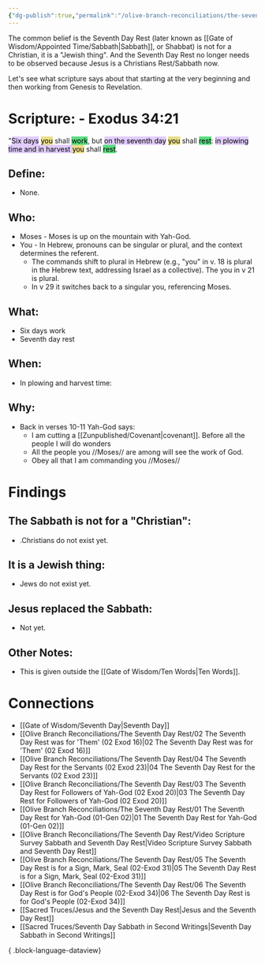 ```yaml
---
{"dg-publish":true,"permalink":"/olive-branch-reconciliations/the-seventh-day-rest/06-the-seventh-day-rest-is-for-god-s-people-02-exod-34/","tags":["#OliveBranch","#Sabbath","SeventhDayRest"]}
---
```


The common belief is the Seventh Day Rest (later known as [[Gate of Wisdom/Appointed Time/Sabbath\|Sabbath]], or Shabbat) is not for a Christian, it is a "Jewish thing". And the Seventh Day Rest no longer needs to be observed because Jesus is a Christians Rest/Sabbath now. 

Let's see what scripture says about that starting at the very beginning and then working from Genesis to Revelation. 
# Scripture:  - Exodus 34:21

"<mark style="background: #D2B3FFA6;">Six days</mark> <mark style="background: #E0CC4BA6;">you</mark> shall <mark style="background: #04CD3EA6;">work</mark>, but <mark style="background: #D2B3FFA6;">on the seventh day</mark> <mark style="background: #E0CC4BA6;">you</mark> shall <mark style="background: #04CD3EA6;">rest</mark>: <mark style="background: #D2B3FFA6;">in plowing time and in harvest </mark><mark style="background: #E0CC4BA6;">you</mark> shall <mark style="background: #04CD3EA6;">rest</mark>. 

## **Define**: 
- None.
## **Who**:
- Moses - Moses is up on the mountain with Yah-God.
- You - In Hebrew, pronouns can be singular or plural, and the context determines the referent. 
	- The commands shift to plural in Hebrew (e.g., "you" in v. 18 is plural in the Hebrew text, addressing Israel as a collective). The you in v 21 is plural.
	- In v 29 it switches back to a singular you, referencing Moses. 

## **What**: 
- Six days work
- Seventh day rest
## **When**:
- In plowing and harvest time:

## **Why**: 
- Back in verses 10-11 Yah-God says:
	- I am cutting a [[Zunpublished/Covenant\|covenant]]. Before all the people I will do wonders
	- All the people you //Moses// are among will see the work of God. 
	- Obey all that I am commanding you //Moses//

# Findings

## The Sabbath is not for a "Christian":
- .Christians do not exist yet.
## It is a Jewish thing: 
-  Jews do not exist yet.
## Jesus replaced the Sabbath:
- Not yet.

## Other Notes:
- This is given outside the [[Gate of Wisdom/Ten Words\|Ten Words]].

# Connections


- [[Gate of Wisdom/Seventh Day\|Seventh Day]]
- [[Olive Branch Reconciliations/The Seventh Day Rest/02 The Seventh Day Rest was for 'Them' (02 Exod 16)\|02 The Seventh Day Rest was for 'Them' (02 Exod 16)]]
- [[Olive Branch Reconciliations/The Seventh Day Rest/04 The Seventh Day Rest for the Servants (02 Exod 23)\|04 The Seventh Day Rest for the Servants (02 Exod 23)]]
- [[Olive Branch Reconciliations/The Seventh Day Rest/03 The Seventh Day Rest for Followers of Yah-God (02 Exod 20)\|03 The Seventh Day Rest for Followers of Yah-God (02 Exod 20)]]
- [[Olive Branch Reconciliations/The Seventh Day Rest/01 The Seventh Day Rest for Yah-God (01-Gen 02)\|01 The Seventh Day Rest for Yah-God (01-Gen 02)]]
- [[Olive Branch Reconciliations/The Seventh Day Rest/Video Scripture Survey Sabbath and Seventh Day Rest\|Video Scripture Survey Sabbath and Seventh Day Rest]]
- [[Olive Branch Reconciliations/The Seventh Day Rest/05 The Seventh Day Rest is for a Sign, Mark, Seal (02-Exod 31)\|05 The Seventh Day Rest is for a Sign, Mark, Seal (02-Exod 31)]]
- [[Olive Branch Reconciliations/The Seventh Day Rest/06 The Seventh Day Rest is for God's People (02-Exod 34)\|06 The Seventh Day Rest is for God's People (02-Exod 34)]]
- [[Sacred Truces/Jesus and the Seventh Day Rest\|Jesus and the Seventh Day Rest]]
- [[Sacred Truces/Seventh Day Sabbath in Second Writings\|Seventh Day Sabbath in Second Writings]]

{ .block-language-dataview}

